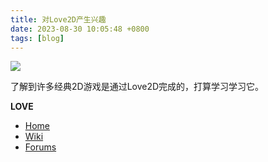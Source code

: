 ```yaml
---
title: 对Love2D产生兴趣
date: 2023-08-30 10:05:48 +0800
tags: [blog]
---
```


![](./img/love2d/0x0000.png)

了解到许多经典2D游戏是通过Love2D完成的，打算学习学习它。

**LOVE**

* [Home](https://love2d.org/)
* [Wiki](https://love2d.org/wiki/Main_Page)
* [Forums](https://love2d.org/forums/)
